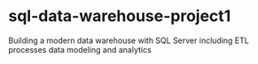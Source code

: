 # sql-data-warehouse-project1
Building a modern data warehouse with SQL Server including ETL processes data modeling and analytics

